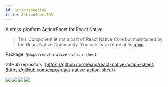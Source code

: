 ```yaml
---
id: actionsheetios
title: ActionSheetIOS
---
```


A cross-platform ActionSheet for React Native

> This Component is not a part of React Native Core but maintained by the React Native Community. You can learn more at its [repo](https://github.com/expo/react-native-action-sheet).

Package: `@expo/react-native-action-sheet`

GitHub repository: [https://github.com/expo/react-native-action-sheet](https://github.com/expo/react-native-action-sheet)

<div class="docs_badges">
<img src="https://img.shields.io/github/stars/react-native-community/react-native-action-sheet?style=social" />
<img src="https://img.shields.io/github/issues-pr-raw/react-native-community/react-native-action-sheet" />
<img src="https://img.shields.io/github/issues-raw/react-native-community/react-native-action-sheet" />
<img src="https://img.shields.io/npm/v/@expo/react-native-action-sheet" />
</div>
